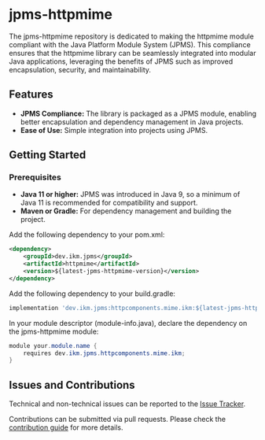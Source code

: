 # jpms-httpmime
The jpms-httpmime repository is dedicated to making the httpmime module compliant with the Java Platform Module System (JPMS). This compliance ensures that the httpmime library can be seamlessly integrated into modular Java applications, leveraging the benefits of JPMS such as improved encapsulation, security, and maintainability.

## Features

* **JPMS Compliance:** The library is packaged as a JPMS module, enabling better encapsulation and dependency management in Java projects.
* **Ease of Use:** Simple integration into projects using JPMS.

## Getting Started
### Prerequisites

* **Java 11 or higher:** JPMS was introduced in Java 9, so a minimum of Java 11 is recommended for compatibility and support.
* **Maven or Gradle:** For dependency management and building the project.

Add the following dependency to your pom.xml:
```xml
<dependency>
    <groupId>dev.ikm.jpms</groupId>
	<artifactId>httpmime</artifactId>
    <version>${latest-jpms-httpmime-version}</version>
</dependency>
```

Add the following dependency to your build.gradle:
```groovy
implementation 'dev.ikm.jpms:httpcomponents.mime.ikm:${latest-jpms-httpmime-version}'
```

In your module descriptor (module-info.java), declare the dependency on the jpms-httpmime module:

```java
module your.module.name {
    requires dev.ikm.jpms.httpcomponents.mime.ikm;
}
```


## Issues and Contributions
Technical and non-technical issues can be reported to the [Issue Tracker](https://github.com/ikmdev/jpms-httpmime/issues).

Contributions can be submitted via pull requests. Please check the [contribution guide](doc/how-to-contribute.md) for more details.